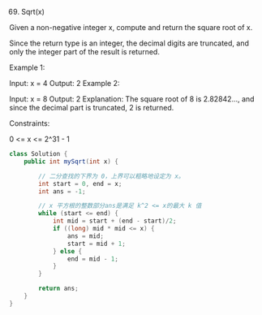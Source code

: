 69. Sqrt(x)

Given a non-negative integer x, compute and return the square root of x.

Since the return type is an integer, the decimal digits are truncated, and only the integer part of the result is returned.

 

Example 1:

Input: x = 4
Output: 2
Example 2:

Input: x = 8
Output: 2
Explanation: The square root of 8 is 2.82842..., and since the decimal part is truncated, 2 is returned.


Constraints:

0 <= x <= 2^31 - 1

```java
class Solution {
    public int mySqrt(int x) {

        // 二分查找的下界为 0，上界可以粗略地设定为 x。
        int start = 0, end = x;
        int ans = -1;

        // x 平方根的整数部分ans是满足 k^2 <= x的最大 k 值
        while (start <= end) {
            int mid = start + (end - start)/2;
            if ((long) mid * mid <= x) {
                ans = mid;
                start = mid + 1;
            } else {
                end = mid - 1;
            }
        }

        return ans;
    }
}
```

